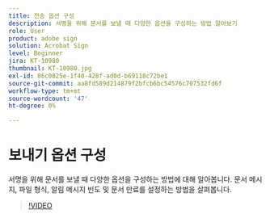 ```yaml
---
title: 전송 옵션 구성
description: 서명을 위해 문서를 보낼 때 다양한 옵션을 구성하는 방법 알아보기
role: User
product: adobe sign
solution: Acrobat Sign
level: Beginner
jira: KT-10980
thumbnail: KT-10980.jpg
exl-id: 86c0825e-1f40-428f-ad0d-b69118c72be1
source-git-commit: aa8fd589d214879f2bfcb6bc54576c707532fd6f
workflow-type: tm+mt
source-wordcount: '47'
ht-degree: 0%

---
```


# 보내기 옵션 구성

서명을 위해 문서를 보낼 때 다양한 옵션을 구성하는 방법에 대해 알아봅니다. 문서 메시지, 파일 형식, 알림 메시지 빈도 및 문서 만료를 설정하는 방법을 살펴봅니다.

>[!VIDEO](https://video.tv.adobe.com/v/346675?quality=12&learn=on&hidetitle=true)
